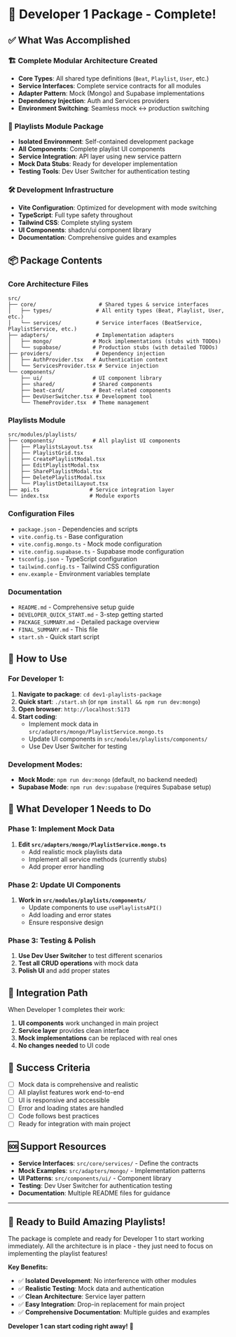 # 🎉 Developer 1 Package - Complete!

## ✅ What Was Accomplished

### 🏗️ **Complete Modular Architecture Created**
- **Core Types**: All shared type definitions (`Beat`, `Playlist`, `User`, etc.)
- **Service Interfaces**: Complete service contracts for all modules
- **Adapter Pattern**: Mock (Mongo) and Supabase implementations
- **Dependency Injection**: Auth and Services providers
- **Environment Switching**: Seamless mock ↔ production switching

### 🎵 **Playlists Module Package**
- **Isolated Environment**: Self-contained development package
- **All Components**: Complete playlist UI components
- **Service Integration**: API layer using new service pattern
- **Mock Data Stubs**: Ready for developer implementation
- **Testing Tools**: Dev User Switcher for authentication testing

### 🛠️ **Development Infrastructure**
- **Vite Configuration**: Optimized for development with mode switching
- **TypeScript**: Full type safety throughout
- **Tailwind CSS**: Complete styling system
- **UI Components**: shadcn/ui component library
- **Documentation**: Comprehensive guides and examples

## 📦 **Package Contents**

### Core Architecture Files
```
src/
├── core/                    # Shared types & service interfaces
│   ├── types/              # All entity types (Beat, Playlist, User, etc.)
│   └── services/           # Service interfaces (BeatService, PlaylistService, etc.)
├── adapters/               # Implementation adapters
│   ├── mongo/             # Mock implementations (stubs with TODOs)
│   └── supabase/          # Production stubs (with detailed TODOs)
├── providers/              # Dependency injection
│   ├── AuthProvider.tsx   # Authentication context
│   └── ServicesProvider.tsx # Service injection
└── components/
    ├── ui/                # UI component library
    ├── shared/            # Shared components
    ├── beat-card/         # Beat-related components
    ├── DevUserSwitcher.tsx # Development tool
    └── ThemeProvider.tsx  # Theme management
```

### Playlists Module
```
src/modules/playlists/
├── components/            # All playlist UI components
│   ├── PlaylistsLayout.tsx
│   ├── PlaylistGrid.tsx
│   ├── CreatePlaylistModal.tsx
│   ├── EditPlaylistModal.tsx
│   ├── SharePlaylistModal.tsx
│   ├── DeletePlaylistModal.tsx
│   └── PlaylistDetailLayout.tsx
├── api.ts                # Service integration layer
└── index.tsx             # Module exports
```

### Configuration Files
- `package.json` - Dependencies and scripts
- `vite.config.ts` - Base configuration
- `vite.config.mongo.ts` - Mock mode configuration
- `vite.config.supabase.ts` - Supabase mode configuration
- `tsconfig.json` - TypeScript configuration
- `tailwind.config.ts` - Tailwind CSS configuration
- `env.example` - Environment variables template

### Documentation
- `README.md` - Comprehensive setup guide
- `DEVELOPER_QUICK_START.md` - 3-step getting started
- `PACKAGE_SUMMARY.md` - Detailed package overview
- `FINAL_SUMMARY.md` - This file
- `start.sh` - Quick start script

## 🚀 **How to Use**

### For Developer 1:
1. **Navigate to package**: `cd dev1-playlists-package`
2. **Quick start**: `./start.sh` (or `npm install && npm run dev:mongo`)
3. **Open browser**: `http://localhost:5173`
4. **Start coding**: 
   - Implement mock data in `src/adapters/mongo/PlaylistService.mongo.ts`
   - Update UI components in `src/modules/playlists/components/`
   - Use Dev User Switcher for testing

### Development Modes:
- **Mock Mode**: `npm run dev:mongo` (default, no backend needed)
- **Supabase Mode**: `npm run dev:supabase` (requires Supabase setup)

## 🎯 **What Developer 1 Needs to Do**

### Phase 1: Implement Mock Data
1. **Edit `src/adapters/mongo/PlaylistService.mongo.ts`**
   - Add realistic mock playlists data
   - Implement all service methods (currently stubs)
   - Add proper error handling

### Phase 2: Update UI Components
1. **Work in `src/modules/playlists/components/`**
   - Update components to use `usePlaylistsAPI()`
   - Add loading and error states
   - Ensure responsive design

### Phase 3: Testing & Polish
1. **Use Dev User Switcher** to test different scenarios
2. **Test all CRUD operations** with mock data
3. **Polish UI** and add proper states

## 🔄 **Integration Path**

When Developer 1 completes their work:
1. **UI components** work unchanged in main project
2. **Service layer** provides clean interface
3. **Mock implementations** can be replaced with real ones
4. **No changes needed** to UI code

## 🎉 **Success Criteria**

- [ ] Mock data is comprehensive and realistic
- [ ] All playlist features work end-to-end
- [ ] UI is responsive and accessible
- [ ] Error and loading states are handled
- [ ] Code follows best practices
- [ ] Ready for integration with main project

## 🆘 **Support Resources**

- **Service Interfaces**: `src/core/services/` - Define the contracts
- **Mock Examples**: `src/adapters/mongo/` - Implementation patterns
- **UI Patterns**: `src/components/ui/` - Component library
- **Testing**: Dev User Switcher for authentication testing
- **Documentation**: Multiple README files for guidance

---

## 🎵 **Ready to Build Amazing Playlists!**

The package is complete and ready for Developer 1 to start working immediately. All the architecture is in place - they just need to focus on implementing the playlist features!

**Key Benefits:**
- ✅ **Isolated Development**: No interference with other modules
- ✅ **Realistic Testing**: Mock data and authentication
- ✅ **Clean Architecture**: Service layer pattern
- ✅ **Easy Integration**: Drop-in replacement for main project
- ✅ **Comprehensive Documentation**: Multiple guides and examples

**Developer 1 can start coding right away!** 🚀
